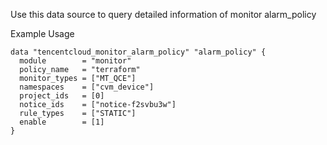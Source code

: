 Use this data source to query detailed information of monitor alarm_policy

Example Usage

```hcl
data "tencentcloud_monitor_alarm_policy" "alarm_policy" {
  module        = "monitor"
  policy_name   = "terraform"
  monitor_types = ["MT_QCE"]
  namespaces    = ["cvm_device"]
  project_ids   = [0]
  notice_ids    = ["notice-f2svbu3w"]
  rule_types    = ["STATIC"]
  enable        = [1]
}
```